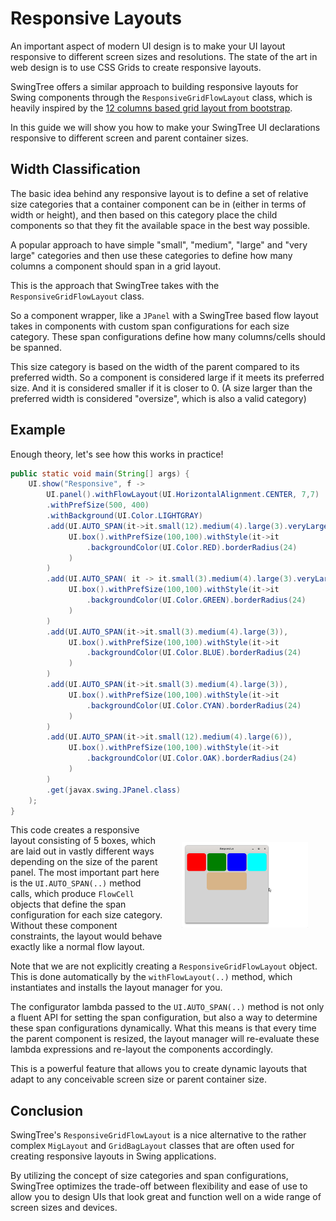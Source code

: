 
# Responsive Layouts #

An important aspect of modern UI design is to make your UI layout responsive
to different screen sizes and resolutions. The state of the art in web design
is to use CSS Grids to create responsive layouts.

SwingTree offers a similar approach to building responsive 
layouts for Swing components through the `ResponsiveGridFlowLayout` class,
which is heavily inspired by the [12 columns based grid layout from bootstrap](https://getbootstrap.com/docs/4.0/layout/grid/).

In this guide we will show you how to make your SwingTree UI declarations
responsive to different screen and parent container sizes.

## Width Classification ##

The basic idea behind any responsive layout is to define a set of relative size categories
that a container component can be in (either in terms of width or height),
and then based on this category place the child components so that they
fit the available space in the best way possible.

A popular approach to have simple "small", "medium", "large" and "very large" categories
and then use these categories to define how many columns a component should span in a grid layout.

This is the approach that SwingTree takes with the `ResponsiveGridFlowLayout` class.

So a component wrapper, like a `JPanel` with a SwingTree based flow layout
takes in components with custom span configurations for each size category.
These span configurations define how many columns/cells should be spanned.

This size category is based on the width of the parent compared to its preferred width.
So a component is considered large if it meets its preferred size.
And it is considered smaller if it is closer to 0.
(A size larger than the preferred width is considered "oversize", which is also a valid category)

## Example ##

Enough theory, let's see how this works in practice!

```java
public static void main(String[] args) {
    UI.show("Responsive", f ->
        UI.panel().withFlowLayout(UI.HorizontalAlignment.CENTER, 7,7)
        .withPrefSize(500, 400)
        .withBackground(UI.Color.LIGHTGRAY)
        .add(UI.AUTO_SPAN(it->it.small(12).medium(4).large(3).veryLarge(3)),
             UI.box().withPrefSize(100,100).withStyle(it->it
                 .backgroundColor(UI.Color.RED).borderRadius(24)
             )
        )
        .add(UI.AUTO_SPAN( it -> it.small(3).medium(4).large(3).veryLarge(3).oversize(12)),
             UI.box().withPrefSize(100,100).withStyle(it->it
                 .backgroundColor(UI.Color.GREEN).borderRadius(24)
             )
        )
        .add(UI.AUTO_SPAN(it->it.small(3).medium(4).large(3)),
             UI.box().withPrefSize(100,100).withStyle(it->it
                 .backgroundColor(UI.Color.BLUE).borderRadius(24)
             )
        )
        .add(UI.AUTO_SPAN(it->it.small(3).medium(4).large(3)),
             UI.box().withPrefSize(100,100).withStyle(it->it
                 .backgroundColor(UI.Color.CYAN).borderRadius(24)
             )
        )
        .add(UI.AUTO_SPAN(it->it.small(12).medium(4).large(6)),
             UI.box().withPrefSize(100,100).withStyle(it->it
                 .backgroundColor(UI.Color.OAK).borderRadius(24)
             )
        )
        .get(javax.swing.JPanel.class)
    );
} 
```

<img src="../img/tutorial/responsive-grid-flow-layout.gif" style = "float: right; width: 40%; margin: 2em;">

This code creates a responsive layout consisting of 5 boxes,
which are laid out in vastly different ways depending on the size of the parent panel.
The most important part here is the `UI.AUTO_SPAN(..)` method calls, which
produce `FlowCell` objects that define the span configuration for each size category.
Without these component constraints, the layout would behave exactly like a normal flow layout.

Note that we are not explicitly creating a `ResponsiveGridFlowLayout` object.
This is done automatically by the `withFlowLayout(..)` method, which instantiates
and installs the layout manager for you.

The configurator lambda passed to the `UI.AUTO_SPAN(..)` method is 
not only a fluent API for setting the span configuration, but also
a way to determine these span configurations dynamically.
What this means is that every time the parent component is resized,
the layout manager will re-evaluate these lambda expressions and
re-layout the components accordingly.

This is a powerful feature that allows you to create dynamic layouts
that adapt to any conceivable screen size or parent container size.

## Conclusion ##

SwingTree's `ResponsiveGridFlowLayout` is a nice alternative to
the rather complex `MigLayout` and `GridBagLayout` classes that
are often used for creating responsive layouts in Swing applications.

By utilizing the concept of size categories and span configurations, 
SwingTree optimizes the trade-off between flexibility and ease of use
to allow you to design UIs that look great and function well on a wide range 
of screen sizes and devices.
